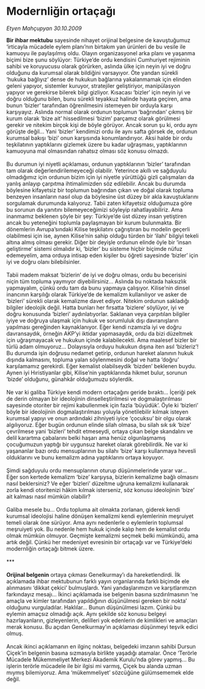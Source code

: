 # Modernliğin ortaçağı

*Etyen Mahçupyan 30.10.2009*

<div class="taraf_structure_2col_1zq">
<div class="margen_n">



 <p><b>Bir ihbar mektubu</b> sayesinde nihayet orijinal belgesine de kavuştuğumuz ‘irticayla mücadele eylem planı’nın birtakım yan ürünleri de bu vesile ile kamuoyu ile paylaşılmış oldu. Olayın organizasyonel arka planı ve yaşanma biçimi bize şunu söylüyor: Türkiye’de ordu kendisini Cumhuriyet rejiminin sahibi ve koruyucusu olarak görürken, aslında ülke için neyin iyi ve doğru olduğunu da kurumsal olarak bildiğini varsayıyor. Öte yandan sürekli ‘hukuka bağlıyız’ dense de hukukun bağlarına yakalanmamak için elinden geleni yapıyor, sistemler kuruyor, stratejiler geliştiriyor, manipülasyon yapıyor ve gerekirse bilerek bilgi gizliyor. Kısacası ‘bizler’ için neyin iyi ve doğru olduğunu bilen, bunu sürekli teyakkuz halinde hayata geçiren, ama bunun ‘bizler’ tarafından öğrenilmesini istemeyen bir orduyla karşı karşıyayız. Aslında normal olarak ordunun toplumun ‘bağrından’ çıkmış bir kurum olarak ‘bize ait’ hissedilmesi ‘bizim’ parçamız olarak görülmesi gerekir ve nitekim birçok kişi de böyle görüyor. Ancak sorun şu ki, ordu aynı görüşte değil... Yani ‘bizler’ kendimizi ordu ile aynı safta görsek de, ordunun kurumsal bakışı ‘bizi’ onun karşısında konumlandırıyor. Aksi halde bir ordu teşkilatının yaptıklarını gizlemek üzere bu kadar uğraşması, yaptıklarının kamuoyuna mal olmasından rahatsız olması söz konusu olmazdı. <br/><br/>Bu durumun iyi niyetli açıklaması, ordunun yaptıklarının ‘bizler’ tarafından tam olarak değerlendirilemeyeceği olabilir. Yeterince akıllı ve sağduyulu olmadığımız için ordunun bizim için iyi niyetle yürüttüğü gizli çalışmaları da yanlış anlayıp çarpıtma ihtimalimizden söz edilebilir. Ancak bu durumda böylesine kifayetsiz bir toplumun bağrından çıkan ve doğal olarak topluma benzeyen insanların nasıl olup da böylesine üst düzey bir akla kavuştuklarını sorgulamak durumunda kalıyoruz. Tabii zaten kifayetsiz olduğumuza göre bu sorunun da yanıtını bilemeyeceğimizi söyleyip rahatlayabiliriz. Ama inanmamız beklenen şöyle bir şey: Türkiye’de üst düzey insan yetiştiren ancak bu yeteneğini toplumla paylaşmayan bir kurum bulunmakta. Bir dönemlerin Avrupa’sındaki Kilise teşkilatını çağrıştıran bu modelin geçerli olabilmesi için ise, aynen Kilise’nin sahip olduğu türden bir ‘ilahi’ bilgiyi tekeli altına almış olması gerekir. Diğer bir deyişle ordunun elinde öyle bir ‘insan geliştirme’ sistemi olmalıdır ki, ‘bizler’ bu sisteme hiçbir biçimde nüfuz edemeyelim, ama orduya intisap eden kişiler bu öğreti sayesinde ‘bizler’ için iyi ve doğru olanı bilebilsinler. <br/><br/>Tabii madem maksat ‘bizlerin’ de iyi ve doğru olması, ordu bu becerisini niçin tüm topluma yaymıyor diyebilirsiniz... Aslında bu noktada haksızlık yapmayalım, çünkü ordu tam da bunu yapmaya çalışıyor. Kilise’nin dinsel inancının karşılığı olarak Türkiye’de de kemalizm kullanılıyor ve asker de ‘bizleri’ sürekli olarak kemalizme davet ediyor. Nitekim ordunun sakladığı bilgiler ideolojik değil. Hatta bunları her fırsatta ‘bizlere’ söylüyor, iyi ve doğru konusunda ‘bizleri’ aydınlatıyorlar. Saklanan veya çarpıtılan bilgiler iyiye ve doğruya ulaşmak için hukuk ve sorumluluk dışı davranışların yapılması gereğinden kaynaklanıyor. Eğer kendi rızamızla iyi ve doğru davransaydık, örneğin AKP’yi iktidar yapmasaydık, ordu da bizi düzeltmek için uğraşmayacak ve hukukun içinde kalabilecekti. Ama maalesef bizler bir türlü adam olmuyoruz... Dolayısıyla orduyu hukukun dışına iten asıl ‘bizleriz’! Bu durumda işin doğrusu nedamet getirip, ordunun hareket alanının hukuk dışında kalmasını, topluma yalan söylenmesini doğal ve hatta ‘doğru’ karşılamamız gerekirdi. Eğer kemalist olabilseydik ‘bizden’ beklenen buydu. Aynen iyi Hıristiyanlar gibi, Kilise’nin yaptıklarında hikmet bulur, sorunun ‘bizde’ olduğunu, günahkâr olduğumuzu söylerdik. <br/><br/>Ne var ki galiba Türkiye kendi modern ortaçağını geride bıraktı... İçeriği pek de derin olmayan bir ideolojinin dinselleştirilmesi ve dogmalaştırılması sayesinde otoriter bir rejimi kabullenmek için fazla ‘büyüdük’. Öyle ki ‘bizleri’ böyle bir ideolojinin dogmalaştırılması yoluyla yönetilebilir kılmak isteyen kurumsal yapıyı ve onun ardındaki zihniyeti iyice ‘çocuksu’ bir olgu olarak algılıyoruz. Eğer bugün ordunun elinde silah olmasa, bu silah sık sık ‘bize’ çevrilmese yani ‘bizleri’ tehdit etmeseydi, ortaya çıkan belge skandalını ve delil karartma çabalarını belki haşarı ama henüz olgunlaşmamış çocuğumuzun yaptığı bir uygunsuz hareket olarak görebilirdik. Ne var ki yaşananlar bazı ordu mensuplarının bu silahı ‘bize’ karşı kullanmaya hevesli olduklarını ve bunu kemalizm adına yaptıklarını ortaya koyuyor. <br/><br/>Şimdi sağduyulu ordu mensuplarının oturup düşünmelerinde yarar var... Eğer son kertede kemalizm ‘bize’ karşıysa, bizlerin kemalizme bağlı olmasını nasıl beklersiniz? Ve eğer ‘bizleri’ düzeltme uğruna kemalizmi kullanarak zorla kendi otoritenizi hâkim kılmak isterseniz, söz konusu ideolojinin ‘bize’ ait kalması nasıl mümkün olabilir? <br/><br/>Galiba mesele bu... Ordu topluma ait olmakta zorlanan, giderek kendi kurumsal ideolojisi haline dönüşen kemalizmi kendi eylemlerinin meşruiyet temeli olarak öne sürüyor. Ama aynı nedenlerle o eylemlerin toplumsal meşruiyeti yok. Bu nedenle hem hukuk içinde kalıp hem de kemalist ordu olmak mümkün olmuyor. Geçmişte kemalizmi seçmek belki mümkündü, ama artık değil. Çünkü her medeniyet evresinin bir ortaçağı var ve Türkiye’deki modernliğin ortaçağı bitmek üzere. <br/><br/>***<b> <br/><br/>Orijinal belgenin</b> ortaya çıkması Genelkurmay’ı da hareketlendirdi. İlk açıklamada ihbar mektubunun farklı yayın organlarında farklı biçimde ele alınmasını ‘dikkat çekici’ bulmuşlardı. Yani yandaşlarımızın ve karşıtlarımızın farkındayız mesajı... İkinci açıklamada ise belgenin basına sızdırılmasının ‘ne amaçla ve kimler tarafından yapıldığının düşünülmesi gereken bir nokta’ olduğunu vurguladılar. Haklılar... Bunun düşünülmesi lazım. Çünkü bu eylemin amaçsız olmadığı açık. Aynı şekilde söz konusu belgeyi hazırlayanların, gizleyenlerin, delilleri yok edenlerin de kimlikleri ve amaçları merak konusu. Bu açıdan Genelkurmay’ın açıklaması düşünmeyi teşvik edici olmuş. <br/><br/>Ancak ikinci açıklamanın en ilginç noktası, belgedeki imzanın sahibi Dursun Çiçek’in belgenin basına sızmasıyla birlikte yaşadığı atamalar. Önce ‘Terörle Mücadele Mükemmeliyet Merkezi Akademik Kurulu’nda görev yapmış... Bu işlerin terörle mücadele ile bir ilgisi mi varmış, Çiçek bu alanda uzman mıymış bilemiyoruz. Ama ‘mükemmeliyet’ sözcüğüne gülümsememek elde değil. </p>
<br/>
<br/>
<br/>



<br/>


<div id="taraf_not">
</div>

</div>


</div>
